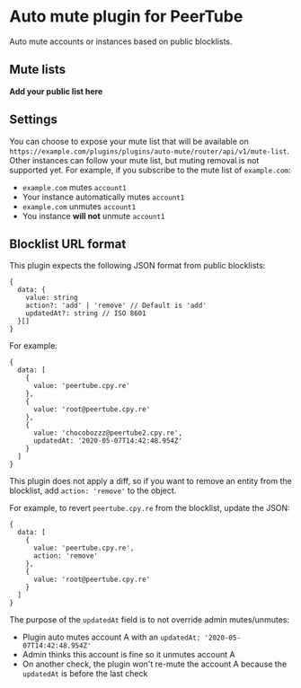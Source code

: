# Auto mute plugin for PeerTube

Auto mute accounts or instances based on public blocklists.

## Mute lists

**Add your public list here**

## Settings

You can choose to expose your mute list that will be available on `https://example.com/plugins/plugins/auto-mute/router/api/v1/mute-list`.
Other instances can follow your mute list, but muting removal is not supported yet. For example, if you subscribe to the mute list of `example.com`:
 * `example.com` mutes `account1`
 * Your instance automatically mutes `account1`
 * `example.com` unmutes `account1`
 * You instance **will not** unmute `account1`

## Blocklist URL format

This plugin expects the following JSON format from public blocklists:

```
{
  data: {
    value: string
    action?: 'add' | 'remove' // Default is 'add'
    updatedAt?: string // ISO 8601
  }[]
}
```

For example:

```
{
  data: [
    {
      value: 'peertube.cpy.re'
    },
    {
      value: 'root@peertube.cpy.re'
    },
    {
      value: 'chocobozzz@peertube2.cpy.re',
      updatedAt: '2020-05-07T14:42:48.954Z'
    }
  ]
}
```

This plugin does not apply a diff, so if you want to remove an entity from the blocklist, add `action: 'remove'` to the object.

For example, to revert `peertube.cpy.re` from the blocklist, update the JSON:

```
{
  data: [
    {
      value: 'peertube.cpy.re',
      action: 'remove'
    },
    {
      value: 'root@peertube.cpy.re'
    }
  ]
}
```

The purpose of the `updatedAt` field is to not override admin mutes/unmutes:
 * Plugin auto mutes account A with an `updatedAt: '2020-05-07T14:42:48.954Z'`
 * Admin thinks this account is fine so it unmutes account A
 * On another check, the plugin won't re-mute the account A because the `updatedAt` is before the last check
